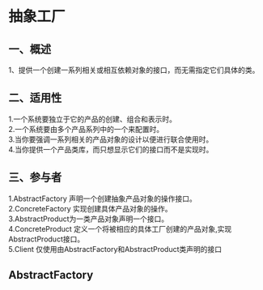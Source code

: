 #  抽象工厂

## 一、概述
1、提供一个创建一系列相关或相互依赖对象的接口，而无需指定它们具体的类。

## 二、适用性
1.一个系统要独立于它的产品的创建、组合和表示时。   
2.一个系统要由多个产品系列中的一个来配置时。    
3.当你要强调一系列相关的产品对象的设计以便进行联合使用时。  
4.当你提供一个产品类库，而只想显示它们的接口而不是实现时。  
			

## 三、参与者
 1.AbstractFactory 声明一个创建抽象产品对象的操作接口。  
 2.ConcreteFactory 实现创建具体产品对象的操作。  
 3.AbstractProduct为一类产品对象声明一个接口。   
 4.ConcreteProduct 定义一个将被相应的具体工厂创建的产品对象,实现AbstractProduct接口。  
 5.Client 仅使用由AbstractFactory和AbstractProduct类声明的接口  
 
## AbstractFactory 
 
